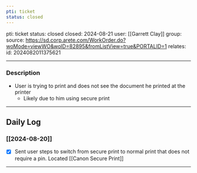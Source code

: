 ```yaml
---
pti: ticket
status: closed
---
```

pti: ticket 
status: closed
closed: 2024-08-21
user: [[Garrett Clay]]
group: 
source: https://sd.corp.arete.com/WorkOrder.do?woMode=viewWO&woID=82895&fromListView=true&PORTALID=1
relates: 
id: 2024082011375621

---
### Description
- User is trying to print and does not see the document he printed at the printer
	- Likely due to him using secure print

---
## Daily Log
### [[2024-08-20]]
- [x] Sent user steps to switch from secure print to normal print that does not require a pin. Located [[Canon Secure Print]]
---




